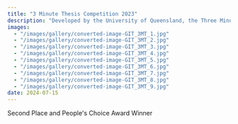 ```yaml
---
title: "3 Minute Thesis Competition 2023"
description: "Developed by the University of Queensland, the Three Minute Thesis (3MT) competition celebrates the exciting research conducted by PhD students by cultivating students’ academic, presentation and research communication skills. Participants are judged on the ability to effectively convey the essence and importance of their research in an engaging way to a non-specialist audience in just three minutes, with one PowerPoint slide.[More about the competition](https://www.buffalo.edu/three-minute-thesis/past/2023.html)"
images:
  - "/images/gallery/converted-image-GIT_3MT_1.jpg"
  - "/images/gallery/converted-image-GIT_3MT_2.jpg"
  - "/images/gallery/converted-image-GIT_3MT_3.jpg"
  - "/images/gallery/converted-image-GIT_3MT_4.jpg"
  - "/images/gallery/converted-image-GIT_3MT_5.jpg"
  - "/images/gallery/converted-image-GIT_3MT_6.jpg"
  - "/images/gallery/converted-image-GIT_3MT_7.jpg"
  - "/images/gallery/converted-image-GIT_3MT_8.jpg"
  - "/images/gallery/converted-image-GIT_3MT_9.jpg"
date: 2024-07-15
---
```

Second Place and People's Choice Award Winner

